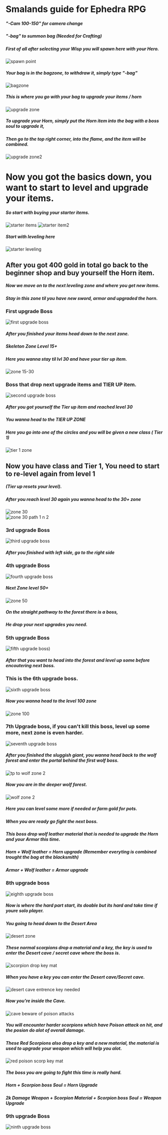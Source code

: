 # Smalands guide for Ephedra RPG <br />
 			
##### "-Cam 100-150" for camera change<br />
##### "-bag" to summon bag (Needed for Crafting)

##### First of all after selecting your Wisp you will spawn here with your Hero.<br />
![spawn point](https://user-images.githubusercontent.com/35559819/35090160-20a1542a-fc39-11e7-801a-3968375503bd.PNG)

##### Your bag is in the bagzone, to withdraw it, simply type "-bag"<br />
![bagzone](https://user-images.githubusercontent.com/35559819/35090142-1ed65b4a-fc39-11e7-88b4-dafdd0e719b5.PNG)<br />

##### This is where you go with your bag to upgrade your items / horn<br />
![upgrade zone](https://user-images.githubusercontent.com/35559819/35090133-1dd8a518-fc39-11e7-9a2e-a24b53b78523.PNG)<br />

##### To upgrade your Horn, simply put the Horn item into the bag with a boss soul to upgrade it,<br />
##### Then go to the top right corner, into the flame, and the item will be combined.<br />
![upgrade zone2](https://user-images.githubusercontent.com/35559819/35090134-1df65518-fc39-11e7-8018-a8a6c5d29886.PNG)<br />


# Now you got the basics down, you want to start to level and upgrade your items.<br />
##### So start with buying your starter items.<br />
![starter items](https://user-images.githubusercontent.com/35559819/35090163-20d9641e-fc39-11e7-947f-59d91767c017.PNG)
![starter item2](https://user-images.githubusercontent.com/35559819/35090161-20bb65e0-fc39-11e7-9fb2-e9d2a7385864.PNG)


##### Start with leveling here<br />
![starter leveling](https://user-images.githubusercontent.com/35559819/35090164-20f35176-fc39-11e7-9c5d-673e8fe63f1a.PNG)

## After you got 400 gold in total go back to the beginner shop and buy yourself the Horn item.<br />

##### Now we move on to the next leveling zone and where you get new items.<br />
##### Stay in this zone til you have new sword, armor and upgraded the horn.<br />

### First upgrade Boss<br />
![first upgrade boss](https://user-images.githubusercontent.com/35559819/35090151-1f8ac3b4-fc39-11e7-810f-450b84841b3d.PNG)

##### After you finished your items head down to the next zone.<br />

##### Skeleton Zone Level 15+<br />
##### Here you wanna stay til lvl 30 and have your tier up item.<br />
![zone 15-30](https://user-images.githubusercontent.com/35559819/35090137-1e42be08-fc39-11e7-9460-6ed15148d88d.PNG)<br />

### Boss that drop next upgrade items and TIER UP item.<br />
![second upgrade boss](https://user-images.githubusercontent.com/35559819/35090157-204d62e8-fc39-11e7-8ae8-ad73e6d89ed8.PNG)<br />

##### After you got yourself the Tier up item and reached level 30<br />
##### You wanna head to the TIER UP ZONE<br />

##### Here you go into one of the circles and you will be given a new class ( Tier 1)<br />
![tier 1 zone](https://user-images.githubusercontent.com/35559819/35090128-1d380ac2-fc39-11e7-8835-133d1471ec04.PNG)<br />

## Now you have class and Tier 1, You need to start to re-level again from level 1<br />
##### (Tier up resets your level).<br />

##### After you reach level 30 again you wanna head to the 30+ zone<br />
![zone 30](https://user-images.githubusercontent.com/35559819/35090139-1e7cdb56-fc39-11e7-9768-4d584f060df4.PNG)<br />
![zone 30 path 1 n 2](https://user-images.githubusercontent.com/35559819/35090138-1e5fa69e-fc39-11e7-9074-e5e0211de6f3.PNG)<br />

### 3rd upgrade Boss<br />
![third upgrade boss](https://user-images.githubusercontent.com/35559819/35090165-2111e2ee-fc39-11e7-8c5f-dc8bf118e7a8.PNG)<br />

##### After you finished with left side, go to the right side<br />

### 4th upgrade Boss<br />
![fourth upgrade boss](https://user-images.githubusercontent.com/35559819/35090152-1fa6cf3c-fc39-11e7-8859-e39ae5bf3e88.PNG)<br />

##### Next Zone level 50+<br />
![zone 50](https://user-images.githubusercontent.com/35559819/35090140-1e96cb24-fc39-11e7-8fae-a67e6f4aafba.PNG)

##### On the straight pathway to the forest there is a boss,<br />
##### He drop your next upgrades you need.<br />

### 5th upgrade Boss<br />
![fifth upgrade boss](https://user-images.githubusercontent.com/35559819/35090150-1f686de6-fc39-11e7-8c13-4cd48009a227.PNG))<br />

##### After that you want to head into the forest and level up some before encoutering next boss.<br />
### This is the 6th upgrade boss.<br />
![sixth upgrade boss](https://user-images.githubusercontent.com/35559819/35090159-2087dfea-fc39-11e7-85c4-b225dd7172f1.PNG)

##### Now you wanna head to the level 100 zone<br />
![zone 100](https://user-images.githubusercontent.com/35559819/35090141-1eb4a658-fc39-11e7-90c9-8d6976bd5dda.PNG)<br />

### 7th Upgrade boss, if you can't kill this boss, level up some more, next zone is even harder.<br />
![seventh upgrade boss](https://user-images.githubusercontent.com/35559819/35090158-2067fae0-fc39-11e7-8483-d9c2c9b687c6.PNG)<br />

##### After you finished the sluggish giant, you wanna head back to the wolf forest and enter the portal behind the first wolf boss.<br />
![tp to wolf zone 2](https://user-images.githubusercontent.com/35559819/35090131-1d94bf38-fc39-11e7-975f-55c41a5e9d88.PNG)<br />

##### Now you are in the deeper wolf forest.<br />
![wolf zone 2](https://user-images.githubusercontent.com/35559819/35090135-1e109a2c-fc39-11e7-93f0-12dd53322118.PNG)<br />

##### Here you can level some more if needed or farm gold for pots.<br />
##### When you are ready go fight the next boss.<br />

##### This boss drop wolf leather material that is needed to upgrade the Horn and your Armor this time.<br />
##### Horn + Wolf leather = Horn upgrade (Remember everyting is combined trought the bag at the blacksmith)<br />
##### Armor + Wolf leather = Armor upgrade<br />

### 8th upgrade boss<br />
![eighth upgrade boss](https://user-images.githubusercontent.com/35559819/35090148-1f49f49c-fc39-11e7-80f0-88f6fa60ea96.PNG)<br />

##### Now is where the hard part start, its doable but its hard and take time if youre solo player.
##### You going to head down to the Desert Area
![desert zone](https://user-images.githubusercontent.com/35559819/35090146-1f2c3682-fc39-11e7-8d40-fb25e75b852b.PNG)<br />

##### These normal scorpions drop a material and a key, the key is used to enter the Desert cave / secret cave where the boss is.<br />
![scorpion drop key mat](https://user-images.githubusercontent.com/35559819/35090156-202bcc5a-fc39-11e7-9562-5802670bb907.PNG)<br />

##### When you have a key you can enter the Desert cave/Secret cave.<br />
![desert cave entrence key needed](https://user-images.githubusercontent.com/35559819/35090145-1f116f50-fc39-11e7-8e16-d5cd3c2f9383.PNG)<br />

##### Now you're inside the Cave.<br />
![cave beware of poison attacks](https://user-images.githubusercontent.com/35559819/35090143-1ef4dcf0-fc39-11e7-90d7-3e0a2da10eda.PNG)<br />
##### You will encounter harder scorpions which have Poison attack on hit, and the posion do alot of overall damage.<br />
##### These Red Scorpions also drop a key and a new material, the material is used to upgrade your weapon which will help you alot.<br />
![red poison scorp key mat](https://user-images.githubusercontent.com/35559819/35090155-200c652c-fc39-11e7-9145-fe3f3ea78dec.PNG)<br />

##### The boss you are going to fight this time is really hard.<br />
##### Horn + Scorpion boss Soul = Horn Upgrade<br />
##### 2k Damage Weapon + Scorpion Material + Scorpion boss Soul = Weapon Upgrade<br />

### 9th upgrade Boss<br />
![ninth upgrade boss](https://user-images.githubusercontent.com/35559819/35090154-1ff38ab6-fc39-11e7-8c3a-2691c52ed89a.PNG)<br />




















